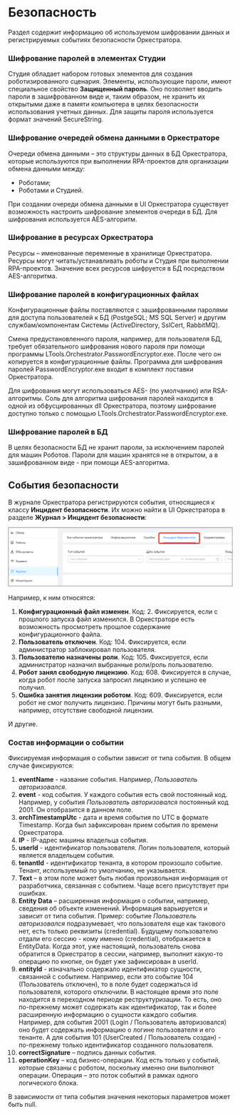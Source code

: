 # Безопасность

Раздел содержит информацию об используемом шифровании данных и регистрируемых событиях безопасности Оркестратора.

### Шифрование паролей в элементах Студии
Студия обладает набором готовых элементов для создания роботизированного сценария. Элементы, использующие пароли, имеют специальное свойство **Защищенный пароль**. Оно позволяет вводить пароли в зашифрованном виде и, таким образом, не хранить их открытыми даже в памяти компьютера в целях безопасности использования учетных данных. Для защиты пароля используется формат значений SecureString.

### Шифрование очередей обмена данными в Оркестраторе
Очереди обмена данными – это структуры данных в БД Оркестратора, которые используются при выполнении RPA-проектов для организации обмена данными между:
*	Роботами;
*	Роботами и Студией.

При создании очереди обмена данными в UI Оркестратора существует возможность настроить шифрование элементов очереди в БД. 
Для шифрования используется AES-алгоритм.

### Шифрование в ресурсах Оркестратора
Ресурсы – именованные переменные в хранилище Оркестратора. Ресурсы могут читать/устанавливать роботы и Студия при выполнении RPA-проектов. 
Значение всех ресурсов шифруется в БД посредством AES-алгоритма.

### Шифрование паролей в конфигурационных файлах
Конфигурационные файлы поставляются с зашифрованными паролями для доступа пользователей к БД (PostgeSQL; MS SQL Server) и другим службам/компонентам Системы (ActiveDirectory, SslCert, RabbitMQ). 

Смена предустановленного пароля, например, для пользователя БД, требует обязательного шифрования нового пароля при помощи программы LTools.Orchestrator.PasswordEncryptor.exe. После чего он копируется в конфигурационные файлы.
Программа для шифрования паролей PasswordEncryptor.exe входит в комплект поставки Оркестратора.

Для шифрования могут использоваться AES- (по умолчанию) или RSA-алгоритмы. Соль для алгоритма шифрования паролей находится в одной из обфусцированных dll Оркестратора, поэтому шифрование доступно только с помощью LTools.Orchestrator.PasswordEncryptor.exe.

### Шифрование паролей в БД
В целях безопасности БД не хранит пароли, за исключением паролей для машин Роботов. Пароли для машин хранятся не в открытом, а в зашифрованном виде - при помощи AES-алгоритма. 

## События безопасности
В журнале Оркестратора регистрируются события, относящиеся к классу **Инцидент безопасности**. Их можно найти в UI Оркестратора в разделе **Журнал > Инцидент безопасности**:

![](<../.gitbook/assets/sec-tab.png>) 

Например, к ним относятся: 

1. **Конфигурационный файл изменен**. Код: 2. Фиксируется, если с прошлого запуска файл изменился. В Оркестраторе есть возможность просмотреть прошлое содержание конфигурационного файла.
1. **Пользователь отключен**. Код: 104. Фиксируется, если администратор заблокировал пользователя.
1. **Пользователю назначены роли**. Код: 105. Фиксируется, если администратор назначил выбранные роли/роль пользователю. 
1. **Робот занял свободную лицензию**. Код: 608. Фиксируется в случае, когда робот после запуска запросил лицензию и успешно ее получил. 
1. **Ошибка занятия лицензии роботом**. Код: 609. Фиксируется, если робот не смог получить лицензию. Причины могут быть разными, например, отсутствие свободной лицензии.

И другие.

### Состав информации о событии
Фиксируемая информация о событии зависит от типа события. В общем случае фиксируются: 
1. **eventName** - название события. Например, *Пользователь авторизовался*.
1. **event** - код события. У каждого события есть свой постоянный код. Например, у события *Пользователь авторизовался* постоянный код 2001. Он отобразится в данном поле.
1. **orchTimestampUtc** - дата и время события по UTC в формате Timestamp. Когда был зафиксирован прием события по времени Оркестратора.
1. **IP** - IP-адрес машины владельца события.
1. **userId** - идентификатор пользователя. Логин пользователя, который является владельцем события. 
1. **tenantId** - идентификатор тенанта, в котором произошло событие. Тенант, используемый по умолчанию, не указывается. 
1. **Text** – в этом поле может быть любая произвольная информация от разработчика, связанная с событием. Чаще всего присутствует при ошибках. 
1. **Entity Data** – расширенная информация о событии, например, сведения об объекте изменений. Информация варьируется и зависит от типа события. Пример: событие *Пользователь авторизовался* подразумевает, что пользователя еще как такового нет, есть только реквизиты (credential). Будущему пользователю отдали его сессию - кому именно (credential), отображается в EntityData. Когда этот, уже настоящий, пользователь снова обратится в Оркестратор в сессии, например, выполнит какую-то операцию по кнопке, он будет уже зафиксирован в userId. 
1. **entityId** - изначально содержало идентификатор сущности, связанной с событием. Например, если это событие 104 (Пользователь отключен), то в поле будет содержаться id пользователя, которого отключили. В настоящее время это поле находится в переходном периоде реструктуризации. То есть, оно по-прежнему может содержать как идентификатор, так и более расширенную информацию о сущности каждого события.
Например, для события 2001 (Login / Пользователь авторизовался) оно будет содержать информацию о логине пользователя и его тенанте. А для события 101 (UserCreated / Пользователь создан) - по-прежнему только идентификатор созданного пользователя.
1. **сorrectSignature** – подпись данных события.
1. **operationKey** – код бизнес-операции. Код есть только у событий, которые связаны с роботом, поскольку именно они выполняют операции. Операция – это поток событий в рамках одного логического блока.

В зависимости от типа события значения некоторых  параметров может быть null.



